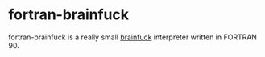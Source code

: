 fortran-brainfuck
=======
fortran-brainfuck is a really small [brainfuck](http://en.wikipedia.org/wiki/Brainfuck) interpreter written in FORTRAN 90.
